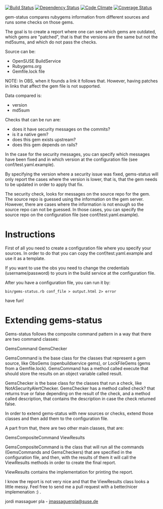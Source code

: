 [![Build Status](https://travis-ci.org/jordimassaguerpla/gems-status.png)](https://travis-ci.org/jordimassaguerpla/gems-status)
[![Dependency Status](https://gemnasium.com/jordimassaguerpla/gems-status.png)](https://gemnasium.com/jordimassaguerpla/gems-status)
[![Code Climate](https://codeclimate.com/github/jordimassaguerpla/gems-status.png)](https://codeclimate.com/github/jordimassaguerpla/gems-status)
[![Coverage Status](https://coveralls.io/repos/jordimassaguerpla/gems-status/badge.png?branch=master)](https://coveralls.io/r/jordimassaguerpla/gems-status)

gem-status compares rubygems information from different sources and runs some checks on those gems.

The goal is to create a report where one can see which gems are outdated, which gems are "patched", 
that is that the versions are the same but not the md5sums, and which do not pass the checks.

Source can be:

- OpenSUSE BuildService
- Rubygems.org
- Gemfile.lock file

NOTE: In OBS, when it founds a link it follows that. However, having patches in links that affect the gem file is not supported.

Data compared is:

- version
- md5sum

Checks that can be run are:

- does it have security messages on the commits?
- is it a native gem?
- does this gem exists upstream?
- does this gem depends on rails?

In the case for the security messages, you can specify which messages have been fixed and in which version at the configuration file (see conf/test.yaml.example).

By specifying the version where a security issue was fixed, gems-status will only report the cases where the version is lower, that is, that the gem needs to be updated in order to apply that fix.

The security check, looks for messages on the source repo for the gem. The source repo is guessed using the information on the gem server. However, there are cases where the information is not enough so the source repo can not be guessed. In those cases, you can specify the source repo on the configuration file (see conf/test.yaml.example).


# Instructions

First of all you need to create a configuration file where you specify your sources.
In order to do that you can copy the conf/test.yaml.example and use it as a template.

If you want to use the obs you need to change the credentials (username/password)
 to yours in the build service at the configuration file.

After you have a configuration file, you can run it by:

`bin/gems-status.rb conf_file > output.html 2> error`

have fun!


# Extending gems-status

Gems-status follows the composite command pattern in a way that there are two command classes:

GemsCommand
GemsChecker

GemsCommand is the base class for the classes that represent a gem source, like ObsGems (openbuildservice gems), or LockFileGems (gems from a Gemfile.lock). GemsCommand has a method called execute that should store the results on an object variable called result. 

GemsChecker is the base class for the classes that run a check, like NotASecurityAlertChecker. GemsChecker has a method called check? that returns true or false depending on the result of the check, and a method called description, that contains the description in case the check returned false.

In order to extend gems-status with new sources or checks, extend those classes and then add them to the configuration file.

A part from that, there are two other main classes, that are:

GemsCompositeCommand
ViewResults

GemsCompositeCommand is the class that will run all the commands (GemsCommands and GemsCheckers) that are specified in the configuration file, and then, with the results of them it will call the ViewResults methods in order to create the final report.

ViewResults contains the implementation for printing the report. 

I know the report is not very nice and that the ViewResults class looks a little messy. Feel free to send me a pull request with a better/nicer implemenation :) .

jordi massaguer pla - jmassaguerpla@suse.de

